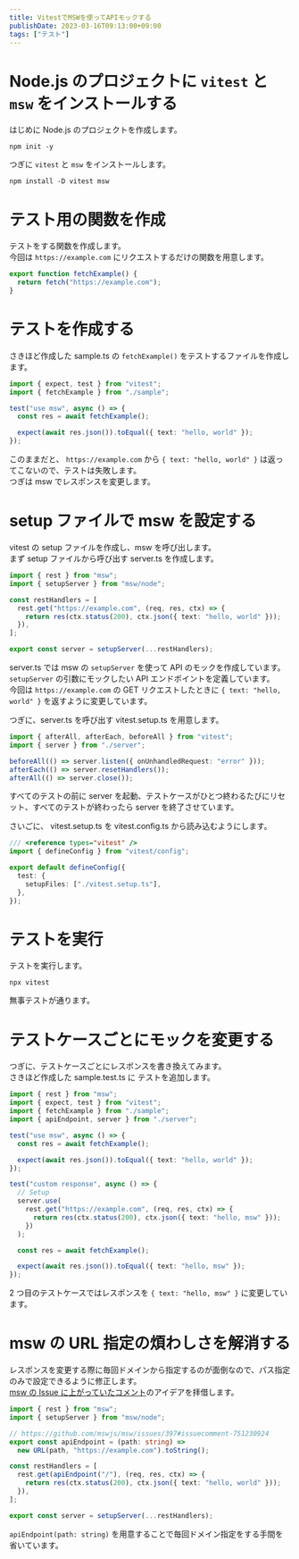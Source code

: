 ```yaml
---
title: VitestでMSWを使ってAPIモックする
publishDate: 2023-03-16T09:13:00+09:00
tags: ["テスト"]
---
```


# Node.js のプロジェクトに `vitest` と `msw` をインストールする

はじめに Node.js のプロジェクトを作成します。

```:Terminal
npm init -y
```

つぎに `vitest` と `msw` をインストールします。

```:Terminal
npm install -D vitest msw
```

# テスト用の関数を作成

テストをする関数を作成します。  
今回は `https://example.com` にリクエストするだけの関数を用意します。

```ts:sample.ts
export function fetchExample() {
  return fetch("https://example.com");
}
```

# テストを作成する

さきほど作成した sample.ts の `fetchExample()` をテストするファイルを作成します。

```ts:sample.test.ts
import { expect, test } from "vitest";
import { fetchExample } from "./sample";

test("use msw", async () => {
  const res = await fetchExample();

  expect(await res.json()).toEqual({ text: "hello, world" });
});
```

このままだと、 `https://example.com` から `{ text: "hello, world" }` は返ってこないので、テストは失敗します。  
つぎは msw でレスポンスを変更します。

# setup ファイルで msw を設定する

vitest の setup ファイルを作成し、msw を呼び出します。  
まず setup ファイルから呼び出す server.ts を作成します。

```ts:server.ts
import { rest } from "msw";
import { setupServer } from "msw/node";

const restHandlers = [
  rest.get("https://example.com", (req, res, ctx) => {
    return res(ctx.status(200), ctx.json({ text: "hello, world" }));
  }),
];

export const server = setupServer(...restHandlers);
```

server.ts では msw の `setupServer` を使って API のモックを作成しています。  
`setupServer` の引数にモックしたい API エンドポイントを定義しています。  
今回は `https://example.com` の GET リクエストしたときに `{ text: "hello, world" }` を返すように変更しています。

つぎに、server.ts を呼び出す vitest.setup.ts を用意します。

```ts:vitest.setup.ts
import { afterAll, afterEach, beforeAll } from "vitest";
import { server } from "./server";

beforeAll(() => server.listen({ onUnhandledRequest: "error" }));
afterEach(() => server.resetHandlers());
afterAll(() => server.close());
```

すべてのテストの前に server を起動、テストケースがひとつ終わるたびにリセット、すべてのテストが終わったら server を終了させています。

さいごに、 vitest.setup.ts を vitest.config.ts から読み込むようにします。

```ts:vitest.config.ts
/// <reference types="vitest" />
import { defineConfig } from "vitest/config";

export default defineConfig({
  test: {
    setupFiles: ["./vitest.setup.ts"],
  },
});
```

# テストを実行

テストを実行します。

```:Terminal
npx vitest
```

無事テストが通ります。

# テストケースごとにモックを変更する

つぎに、テストケースごとにレスポンスを書き換えてみます。  
さきほど作成した sample.test.ts に テストを追加します。

```ts:sample.test.ts
import { rest } from "msw";
import { expect, test } from "vitest";
import { fetchExample } from "./sample";
import { apiEndpoint, server } from "./server";

test("use msw", async () => {
  const res = await fetchExample();

  expect(await res.json()).toEqual({ text: "hello, world" });
});

test("custom response", async () => {
  // Setup
  server.use(
    rest.get("https://example.com", (req, res, ctx) => {
      return res(ctx.status(200), ctx.json({ text: "hello, msw" }));
    })
  );

  const res = await fetchExample();

  expect(await res.json()).toEqual({ text: "hello, msw" });
});
```

2 つ目のテストケースではレスポンスを `{ text: "hello, msw" }` に変更しています。

# msw の URL 指定の煩わしさを解消する

レスポンスを変更する際に毎回ドメインから指定するのが面倒なので、パス指定のみで設定できるように修正します。  
[msw の Issue に上がっていたコメント](https://github.com/mswjs/msw/issues/397#issuecomment-751230924)のアイデアを拝借します。

```ts:server.ts
import { rest } from "msw";
import { setupServer } from "msw/node";

// https://github.com/mswjs/msw/issues/397#issuecomment-751230924
export const apiEndpoint = (path: string) =>
  new URL(path, "https://example.com").toString();

const restHandlers = [
  rest.get(apiEndpoint("/"), (req, res, ctx) => {
    return res(ctx.status(200), ctx.json({ text: "hello, world" }));
  }),
];

export const server = setupServer(...restHandlers);
```

`apiEndpoint(path: string)` を用意することで毎回ドメイン指定をする手間を省いています。
